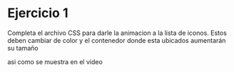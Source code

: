# Ejercicio 1
Completa el archivo CSS para darle la animacion a la lista de iconos.
Estos deben cambiar de color y el contenedor donde esta ubicados aumentarán su tamaño

asi como se muestra en el video
